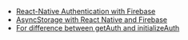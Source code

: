 - [React-Native Authentication with Firebase](https://medium.com/@gauravrijal03/react-native-authentication-with-firebase-3db59d699952)
- [AsyncStorage with React Native and Firebase](https://stackoverflow.com/questions/76914913/cannot-import-getreactnativepersistence-in-firebase10-1-0)
- [For difference between getAuth and initializeAuth](https://firebase.google.com/docs/reference/js/auth)
